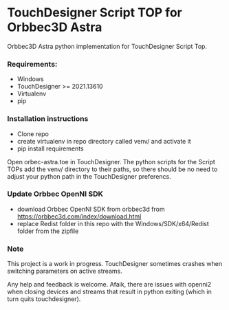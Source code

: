 # TouchDesigner Script TOP for Orbbec3D Astra
Orbbec3D Astra python implementation for TouchDesigner Script Top.

### Requirements:
- Windows
- TouchDesigner >= 2021.13610
- Virtualenv
- pip

### Installation instructions
- Clone repo
- create virtualenv in repo directory called venv/ and activate it
- pip install requirements

Open orbec-astra.toe in TouchDesigner. The python scripts for the Script TOPs add the venv/ directory to their paths, so there should be no need to adjust your python path in the TouchDesigner preferencs. 

### Update Orbbec OpenNI SDK
- download Orbbec OpenNI SDK from orbbec3d from https://orbbec3d.com/index/download.html
- replace Redist folder in this repo with the Windows/SDK/x64/Redist folder from the zipfile 


### Note
This project is a work in progress. TouchDesigner sometimes crashes when switching parameters on active streams.

Any help and feedback is welcome. Afaik, there are issues with openni2 when closing devices and streams that result in python exiting (which in turn quits touchdesigner).
